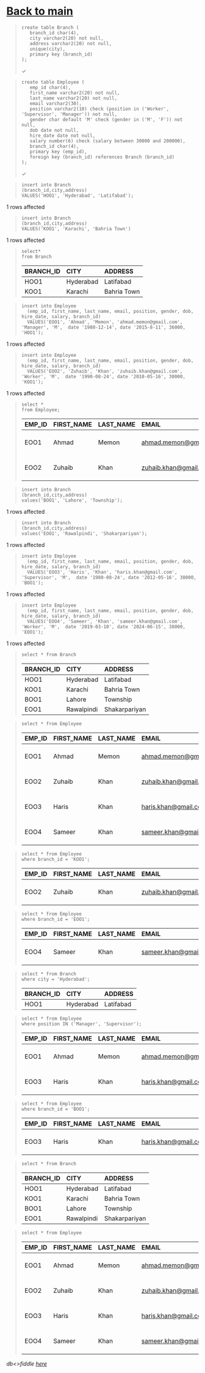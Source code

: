 # [Back to main](https://github.com/glaghari/database-assignement-2019)
<!-- -->
>     create table Branch (
>        branch_id char(4),
>        city varchar2(20) not null,
>        address varchar2(20) not null,
>        unique(city),
>        primary key (branch_id)
>     );
> 
> ✓

<!-- -->
>     create table Employee (
>        emp_id char(4),
>        first_name varchar2(20) not null,
>        last_name varchar2(20) not null,
>        email varchar2(30),
>        position varchar2(10) check (position in ('Worker', 'Supervisor', 'Manager')) not null,
>        gender char default 'M' check (gender in ('M', 'F')) not null,
>        dob date not null,
>        hire_date date not null,
>        salary number(6) check (salary between 30000 and 200000),
>        branch_id char(4),
>        primary key (emp_id),
>        foreign key (branch_id) references Branch (branch_id)
>     );
> 
> ✓

<!-- -->
>     insert into Branch
>     (branch_id,city,address)
>     VALUES('HOO1', 'Hyderabad', 'Latifabad');
> 
1 rows affected

<!-- -->
>     insert into Branch
>     (branch_id,city,address)
>     VALUES('KOO1', 'Karachi', 'Bahria Town')
> 
1 rows affected

<!-- -->
>     select*
>     from Branch
> 
> | BRANCH_ID | CITY      | ADDRESS     |
> | :-------- | :-------- | :---------- |
> | HOO1      | Hyderabad | Latifabad   |
> | KOO1      | Karachi   | Bahria Town |

<!-- -->
>     insert into Employee
>       (emp_id, first_name, last_name, email, position, gender, dob, hire_date, salary, branch_id)
>       VALUES('EOO1', 'Ahmad', 'Memon', 'ahmad.memon@gmail.com', 'Manager', 'M',  date '1980-12-14', date '2015-8-11', 36000, 'HOO1');
> 
1 rows affected

<!-- -->
>     insert into Employee
>       (emp_id, first_name, last_name, email, position, gender, dob, hire_date, salary, branch_id)
>       VALUES('EOO2', 'Zuhaib', 'Khan', 'zuhaib.khan@gmail.com', 'Worker', 'M',  date '1990-08-24', date '2010-05-16', 30000, 'KOO1');
> 
1 rows affected

<!-- -->
>     select * 
>     from Employee;
> 
> | EMP_ID | FIRST_NAME | LAST_NAME | EMAIL                 | POSITION | GENDER | DOB       | HIRE_DATE | SALARY | BRANCH_ID |
> | :----- | :--------- | :-------- | :-------------------- | :------- | :----- | :-------- | :-------- | -----: | :-------- |
> | EOO1   | Ahmad      | Memon     | ahmad.memon@gmail.com | Manager  | M      | 14-DEC-80 | 11-AUG-15 |  36000 | HOO1      |
> | EOO2   | Zuhaib     | Khan      | zuhaib.khan@gmail.com | Worker   | M      | 24-AUG-90 | 16-MAY-10 |  30000 | KOO1      |

<!-- -->
>     insert into Branch
>     (branch_id,city,address)
>     values('BOO1', 'Lahore', 'Township');
> 
1 rows affected

<!-- -->
>     insert into Branch
>     (branch_id,city,address)
>     values('EOO1', 'Rawalpindi', 'Shakarpariyan');
> 
1 rows affected

<!-- -->
>     insert into Employee
>       (emp_id, first_name, last_name, email, position, gender, dob, hire_date, salary, branch_id)
>       VALUES('EOO3', 'Haris', 'Khan', 'haris.khan@gmail.com', 'Supervisor', 'M',  date '1980-08-24', date '2012-05-16', 38000, 'BOO1');
> 
1 rows affected

<!-- -->
>     insert into Employee
>       (emp_id, first_name, last_name, email, position, gender, dob, hire_date, salary, branch_id)
>       VALUES('EOO4', 'Sameer', 'Khan', 'sameer.khan@gmail.com', 'Worker', 'M',  date '2019-03-10', date '2024-06-15', 38000, 'EOO1');
> 
1 rows affected

<!-- -->
>     select * from Branch
> 
> | BRANCH_ID | CITY       | ADDRESS       |
> | :-------- | :--------- | :------------ |
> | HOO1      | Hyderabad  | Latifabad     |
> | KOO1      | Karachi    | Bahria Town   |
> | BOO1      | Lahore     | Township      |
> | EOO1      | Rawalpindi | Shakarpariyan |

<!-- -->
>     select * from Employee
> 
> | EMP_ID | FIRST_NAME | LAST_NAME | EMAIL                 | POSITION   | GENDER | DOB       | HIRE_DATE | SALARY | BRANCH_ID |
> | :----- | :--------- | :-------- | :-------------------- | :--------- | :----- | :-------- | :-------- | -----: | :-------- |
> | EOO1   | Ahmad      | Memon     | ahmad.memon@gmail.com | Manager    | M      | 14-DEC-80 | 11-AUG-15 |  36000 | HOO1      |
> | EOO2   | Zuhaib     | Khan      | zuhaib.khan@gmail.com | Worker     | M      | 24-AUG-90 | 16-MAY-10 |  30000 | KOO1      |
> | EOO3   | Haris      | Khan      | haris.khan@gmail.com  | Supervisor | M      | 24-AUG-80 | 16-MAY-12 |  38000 | BOO1      |
> | EOO4   | Sameer     | Khan      | sameer.khan@gmail.com | Worker     | M      | 10-MAR-19 | 15-JUN-24 |  38000 | EOO1      |

<!-- -->
>     select * from Employee
>     where branch_id = 'KOO1';
> 
> | EMP_ID | FIRST_NAME | LAST_NAME | EMAIL                 | POSITION | GENDER | DOB       | HIRE_DATE | SALARY | BRANCH_ID |
> | :----- | :--------- | :-------- | :-------------------- | :------- | :----- | :-------- | :-------- | -----: | :-------- |
> | EOO2   | Zuhaib     | Khan      | zuhaib.khan@gmail.com | Worker   | M      | 24-AUG-90 | 16-MAY-10 |  30000 | KOO1      |

<!-- -->
>     select * from Employee
>     where branch_id = 'EOO1';
> 
> | EMP_ID | FIRST_NAME | LAST_NAME | EMAIL                 | POSITION | GENDER | DOB       | HIRE_DATE | SALARY | BRANCH_ID |
> | :----- | :--------- | :-------- | :-------------------- | :------- | :----- | :-------- | :-------- | -----: | :-------- |
> | EOO4   | Sameer     | Khan      | sameer.khan@gmail.com | Worker   | M      | 10-MAR-19 | 15-JUN-24 |  38000 | EOO1      |

<!-- -->
>     select * from Branch
>     where city = 'Hyderabad';
> 
> | BRANCH_ID | CITY      | ADDRESS   |
> | :-------- | :-------- | :-------- |
> | HOO1      | Hyderabad | Latifabad |

<!-- -->
>     select * from Employee
>     where position IN ('Manager', 'Supervisor');
> 
> | EMP_ID | FIRST_NAME | LAST_NAME | EMAIL                 | POSITION   | GENDER | DOB       | HIRE_DATE | SALARY | BRANCH_ID |
> | :----- | :--------- | :-------- | :-------------------- | :--------- | :----- | :-------- | :-------- | -----: | :-------- |
> | EOO1   | Ahmad      | Memon     | ahmad.memon@gmail.com | Manager    | M      | 14-DEC-80 | 11-AUG-15 |  36000 | HOO1      |
> | EOO3   | Haris      | Khan      | haris.khan@gmail.com  | Supervisor | M      | 24-AUG-80 | 16-MAY-12 |  38000 | BOO1      |

<!-- -->
>     select * from Employee
>     where branch_id = 'BOO1';
> 
> | EMP_ID | FIRST_NAME | LAST_NAME | EMAIL                | POSITION   | GENDER | DOB       | HIRE_DATE | SALARY | BRANCH_ID |
> | :----- | :--------- | :-------- | :------------------- | :--------- | :----- | :-------- | :-------- | -----: | :-------- |
> | EOO3   | Haris      | Khan      | haris.khan@gmail.com | Supervisor | M      | 24-AUG-80 | 16-MAY-12 |  38000 | BOO1      |

<!-- -->
>     select * from Branch
> 
> | BRANCH_ID | CITY       | ADDRESS       |
> | :-------- | :--------- | :------------ |
> | HOO1      | Hyderabad  | Latifabad     |
> | KOO1      | Karachi    | Bahria Town   |
> | BOO1      | Lahore     | Township      |
> | EOO1      | Rawalpindi | Shakarpariyan |

<!-- -->
>     select * from Employee
> 
> | EMP_ID | FIRST_NAME | LAST_NAME | EMAIL                 | POSITION   | GENDER | DOB       | HIRE_DATE | SALARY | BRANCH_ID |
> | :----- | :--------- | :-------- | :-------------------- | :--------- | :----- | :-------- | :-------- | -----: | :-------- |
> | EOO1   | Ahmad      | Memon     | ahmad.memon@gmail.com | Manager    | M      | 14-DEC-80 | 11-AUG-15 |  36000 | HOO1      |
> | EOO2   | Zuhaib     | Khan      | zuhaib.khan@gmail.com | Worker     | M      | 24-AUG-90 | 16-MAY-10 |  30000 | KOO1      |
> | EOO3   | Haris      | Khan      | haris.khan@gmail.com  | Supervisor | M      | 24-AUG-80 | 16-MAY-12 |  38000 | BOO1      |
> | EOO4   | Sameer     | Khan      | sameer.khan@gmail.com | Worker     | M      | 10-MAR-19 | 15-JUN-24 |  38000 | EOO1      |

*db<>fiddle [here](https://dbfiddle.uk/?rdbms=oracle_11.2&fiddle=c473e1c3f2d314f302c48dd2980bf4e8)*

